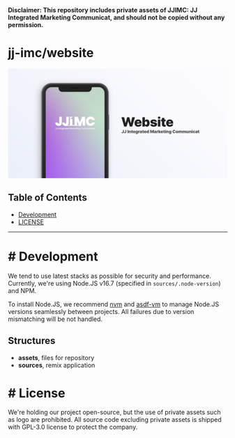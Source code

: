 **Disclaimer: This repository includes private assets of JJIMC: JJ Integrated Marketing Communicat, and should not be copied without any permission.**

# jj-imc/website

![](./assets/preview.png)

## <a id="toc"></a> Table of Contents

- [Development](#development)
- [LICENSE](#license)

----

# <a id="development">#</a> Development

We tend to use latest stacks as possible for security and performance.
Currently, we're using Node.JS v16.7 (specified in `sources/.node-version`) and NPM.

To install Node.JS, we recommend [nvm](https://nvm.sh/) and [asdf-vm](https://github.com/asdf-vm/asdf-nodejs) to manage Node.JS versions seamlessly between projects.
All failures due to version mismatching will be not handled.

## Structures

- **assets**, files for repository
- **sources**, remix application

# <a id="license">#</a> License

We're holding our project open-source, but the use of private assets such as logo are prohibited.
All source code excluding private assets is shipped with GPL-3.0 license to protect the company.
